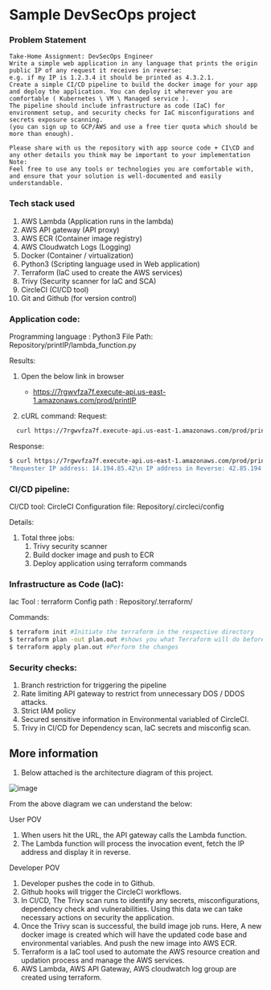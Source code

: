 # Sample DevSecOps project 

### Problem Statement
```
Take-Home Assignment: DevSecOps Engineer
Write a simple web application in any language that prints the origin public IP of any request it receives in reverse:
e.g. if my IP is 1.2.3.4 it should be printed as 4.3.2.1.
Create a simple CI/CD pipeline to build the docker image for your app and deploy the application. You can deploy it wherever you are comfortable ( Kubernetes \ VM \ Managed service ).
The pipeline should include infrastructure as code (IaC) for environment setup, and security checks for IaC misconfigurations and secrets exposure scanning.
(you can sign up to GCP/AWS and use a free tier quota which should be more than enough).
  
Please share with us the repository with app source code + CI\CD and any other details you think may be important to your implementation
Note:
Feel free to use any tools or technologies you are comfortable with, and ensure that your solution is well-documented and easily understandable.
```

### Tech stack used
1. AWS Lambda (Application runs in the lambda)
2. AWS API gateway (API proxy)
3. AWS ECR (Container image registry)
4. AWS Cloudwatch Logs (Logging)
5. Docker (Container / virtualization)
6. Python3 (Scripting language used in Web application)
7. Terraform (IaC used to create the AWS services)
8. Trivy (Security scanner for IaC and SCA)
9. CircleCI (CI/CD tool)
10. Git and Github (for version control)


### Application code: 

Programming language : Python3
File Path: Repository/printIP/lambda_function.py

Results:
1. Open the below link in browser
     - https://7rgwvfza7f.execute-api.us-east-1.amazonaws.com/prod/printIP
       
2. cURL command:
Request:
  ```sh
    curl https://7rgwvfza7f.execute-api.us-east-1.amazonaws.com/prod/printIP
  ```
Response:
  ```sh
  $ curl https://7rgwvfza7f.execute-api.us-east-1.amazonaws.com/prod/printIP
  "Requester IP address: 14.194.85.42\n IP address in Reverse: 42.85.194.14"
  ```

### CI/CD pipeline: 

CI/CD tool: CircleCI
Configuration file: Repository/.circleci/config

Details:

1. Total three jobs:
    1. Trivy security scanner
    2. Build docker image and push to ECR
    3. Deploy application using terraform commands



### Infrastructure as Code (IaC): 
Iac Tool : terraform
Config path : Repository/.terraform/

Commands:
```sh
$ terraform init #Initiate the terraform in the respective directory
$ terraform plan -out plan.out #shows you what Terraform will do before it actually does it.
$ terraform apply plan.out #Perform the changes

```

### Security checks: 

1. Branch restriction for triggering the pipeline
2. Rate limiting API gateway to restrict from unnecessary DOS / DDOS attacks.
3. Strict IAM policy
4. Secured sensitive information in Environmental variabled of CircleCI. 
5. Trivy in CI/CD for Dependency scan, IaC secrets and misconfig scan.



## More information

1. Below attached is the architecture diagram of this project. 

![image](https://github.com/kishorebolt03/deelproject/assets/45748742/8f78f6c3-6a2c-413f-b5e2-df63b8e57cf6)

From the above diagram we can understand the below:

User POV
  1. When users hit the URL, the API gateway calls the Lambda function.
  2. The Lambda function will process the invocation event, fetch the IP address and display it in reverse.

Developer POV
  1. Developer pushes the code in to Github.
  2. Github hooks will trigger the CircleCI workflows.
  3. In CI/CD, The Trivy scan runs to identify any secrets, misconfigurations, dependency check and vulnerabilities. Using this data we can take necessary actions on security the application.
  4. Once the Trivy scan is successful, the build image job runs. Here, A new docker image is created which will have the updated code base and environmental variables. And push the new image into AWS ECR. 
  5. Terraform is a IaC tool used to automate the AWS resource creation and updation process and manage the AWS services.
  6. AWS Lambda, AWS API Gateway, AWS cloudwatch log group are created using terraform.

